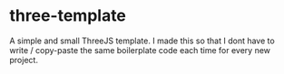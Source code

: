 # three-template

A simple and small ThreeJS template. I made this so that I dont have to write / copy-paste 
the same boilerplate code each time for every new project.

